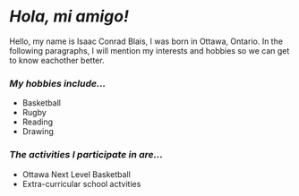 # _**Hola, mi amigo!**_
Hello, my name is Isaac Conrad Blais, I was born in Ottawa, Ontario. 
In the following paragraphs, I will mention my interests and hobbies so we can get to know eachother better.

### _My hobbies include..._
- Basketball
- Rugby
- Reading
- Drawing
### _The activities I participate in are..._
- Ottawa Next Level Basketball
- Extra-curricular school actvities
<img src="">
